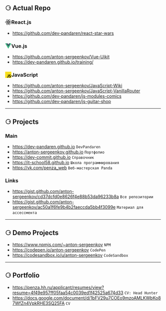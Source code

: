## ⚆ Actual Repo

### <img src="./assets/logo-react.js.png" width="20px" align="left" /> React.js
- https://github.com/dev-pandaren/react-star-wars

### <img src="./assets/logo-vue.png" width="20px" align="left" /> Vue.js
- https://github.com/anton-sergeenkov/Vue-Uikit
- https://dev-pandaren.github.io/training/

### <img src="./assets/logo-js.png" width="20px" align="left" /> JavaScript
- https://github.com/anton-sergeenkov/JavaScript-Wiki
- https://github.com/anton-sergeenkov/JavaScript-VanillaRouter
- https://github.com/dev-pandaren/js-modules-comics
- https://github.com/dev-pandaren/js-guitar-shop



---

## ⚆ Projects

### Main
- https://dev-pandaren.github.io `DevPandaren`
- https://anton-sergeenkov.github.io `Портфолио`
- https://dev-commit.github.io `Справочник`
- https://it-school58.github.io `Школа программирования`
- https://vk.com/penza_web `Веб-мастерская Panda`

### Links
- https://gist.github.com/anton-sergeenkov/cd37dcfd0e8626f4e88b53da96233b8a `Все репозитории`
- https://gist.github.com/anton-sergeenkov/ac50a1f6fe9b4b2faeccda5bb4f3099e `Материал для ассессмента`

---

## ⚆ Demo Projects
- https://www.npmjs.com/~anton-sergeenkov `NPM`
- https://codepen.io/anton-sergeenkov `CodePen`
- https://codesandbox.io/u/anton-sergeenkov `CodeSandbox`



---

## ⚆ Portfolio
- https://penza.hh.ru/applicant/resumes/view?resume=4f49e957ff05faa54c0039ed1f42525a674d33 `CV: Head Hunter`
- https://docs.google.com/document/d/1bFV29u7COEo9mzoAMLKWbKo87WfZn4VpkRHE3SQ25FA `CV`

